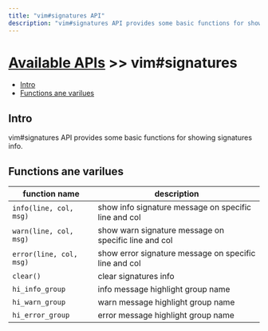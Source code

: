 ```yaml
---
title: "vim#signatures API"
description: "vim#signatures API provides some basic functions for showing signatures info."
---
```


# [Available APIs](../../) >> vim#signatures

<!-- vim-markdown-toc GFM -->

- [Intro](#intro)
- [Functions ane varilues](#functions-ane-varilues)

<!-- vim-markdown-toc -->

## Intro

vim#signatures API provides some basic functions for showing signatures info.

## Functions ane varilues

| function name           | description                                           |
| ----------------------- | ----------------------------------------------------- |
| `info(line, col, msg)`  | show info signature message on specific line and col  |
| `warn(line, col, msg)`  | show warn signature message on specific line and col  |
| `error(line, col, msg)` | show error signature message on specific line and col |
| `clear()`               | clear signatures info                                 |
| `hi_info_group`         | info message highlight group name                     |
| `hi_warn_group`         | warn message highlight group name                     |
| `hi_error_group`        | error message highlight group name                    |

